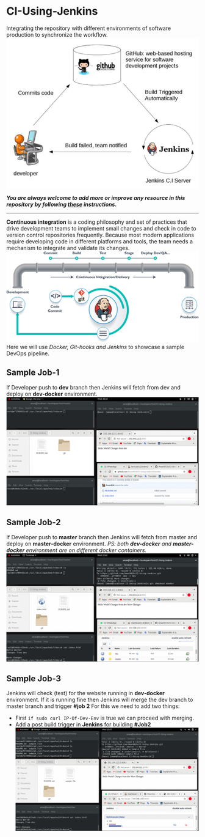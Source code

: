 # CI-Using-Jenkins
Integrating the repository with different environments of software production to synchronize the workflow.
![](https://github.com/Aman9026/CI-Using-Jenkins/blob/master/data/images/063018_1012_WhatisJenki1.jpg)

***You are always welcome to add more or improve any resource in this repository by following [these](https://github.com/Aman9026/CI-Using-Jenkins/blob/master/CONTRIBUTING.md) instructions.***

---

**Continuous integration** is a coding philosophy and set of practices that drive development teams to implement small changes and check in code to version control repositories frequently. Because most modern applications require developing code in different platforms and tools, the team needs a mechanism to integrate and validate its changes.
![](https://github.com/Aman9026/CI-Using-Jenkins/blob/master/data/images/1_iKuaNfxgZSTe_J2x3PYRUg.png)
Here we will use *Docker, Git-hooks and Jenkins* to showcase a sample DevOps pipeline.

## Sample Job-1
If Developer push to **dev** branch then Jenkins will fetch from dev and deploy on **dev-docker** environment.
![](https://github.com/Aman9026/CI-Using-Jenkins/blob/master/DEMO/Job1.gif)

## Sample Job-2
If Developer push to **master** branch then Jenkins will fetch from master and deploy on **master-docker** environment.
*PS: both **dev-docker** and **master-docker** environment are on different docker containers.*
![](https://github.com/Aman9026/CI-Using-Jenkins/blob/master/DEMO/Job2.gif)

## Sample Job-3
Jenkins will check (test) for the website running in **dev-docker** environment. If it is running fine then Jenkins will merge the dev branch to master branch and trigger **#job 2**
For this we need to add two things:
* First ```if sudo curl IP-Of-Dev-Env``` is true we can proceed with merging.
* Add a post build trigger in **Jenkins** for building **#Job2**
![](https://github.com/Aman9026/CI-Using-Jenkins/blob/master/DEMO/Job3.gif)
